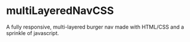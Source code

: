 # multiLayeredNavCSS
A fully responsive, multi-layered burger nav made with HTML/CSS and a sprinkle of javascript.
